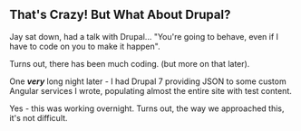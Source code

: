 ##  That's Crazy! But What About Drupal?

Jay sat down, had a talk with Drupal... "You're going to behave, even if I have to code on you to make it happen".

Turns out, there has been much coding. (but more on that later).

One *__very__* long night later - I had Drupal 7 providing JSON to some custom Angular services I wrote, populating almost the entire site with test content.

Yes - this was working overnight. Turns out, the way we approached this, it's not difficult.